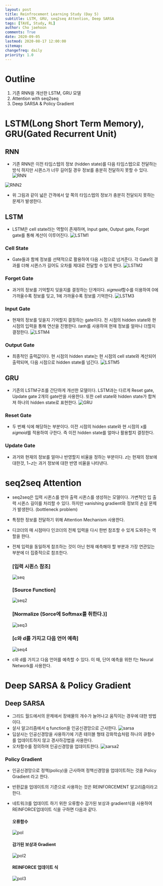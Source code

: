 ```yaml
---
layout: post
title: Reinfrocement Learning Study (Day 5)
subtitle: LSTM, GRU, seq2seq Attention, Deep SARSA
tags: [TAVE, Study, RL]
author: Cho jaehoon
comments: True
date: 2020-09-05
lastmod: 2020-08-17 12:00:00
sitemap:
changefreq: daily
priority: 1.0
---
```


# Outline

1. 기존 RNN을 개선한 LSTM, GRU 모델
2. Attention with seq2seq
3. Deep SARSA & Policy Gradient

# LSTM(Long Short Term Memory), GRU(Gated Recurrent Unit)

## RNN

- 기존 RNN은 이전 타임스텝의 정보 (hidden state)를 다음 타임스텝으로 전달하는 방식 하지만 시퀸스가 너무 길어질 경우 정보를 충분히 전달하지 못할 수 있다.
  ![RNN](/assets/img/RL_Study5/RNN.png)

![RNN2](/assets/img/RL_Study5/RNN2.png)

- 위 그림과 같이 넓은 간격에서 앞 쪽의 타임스텝의 정보가 충분히 전달되지 못하는 문제가 발생한다.

## LSTM

- LSTM은 cell state라는 역할이 존재하며, Input gate, Output gate, Forget gate를 통해 계산이 이루어진다.
  ![LSTM1](/assets/img/RL_Study5/LSTM1.png)

### Cell State

- Gate들과 함께 정보를 선택적으로 활용하여 다음 시점으로 넘겨준다. 각 Gate의 결과를 더해 시퀸스가 길어도 오차를 제대로 전달할 수 있게 한다.
  ![LSTM2](/assets/img/RL_Study5/LSTM2.png)

### Forget Gate

- 과거의 정보를 기억할지 잊을지를 결정하는 단계이다. 𝑠𝑖𝑔𝑚𝑜𝑖𝑑함수를 이용하여 0에 가까울수록 정보를 잊고, 1에 가까울수록 정보를 기억한다.
  ![LSTM3](/assets/img/RL_Study5/LSTM3.png)

### Input Gate

- 현재의 정보를 잊을지 기억할지 결정하는 gate이다. 전 시점의 hidden state와 현 시점의 입력을 통해 연산을 진행한다. 𝑡𝑎𝑛ℎ를 사용하여 현재 정보를 얼마나 더할지 결정한다.
  ![LSTM4](/assets/img/RL_Study5/LSTM4.png)

### Output Gate

- 최종적인 출력값이다. 현 시점의 hidden state는 현 시점의 cell state와 계산되어 출력되며, 다음 시점으로 hidden state를 넘긴다.
  ![LSTM5](/assets/img/RL_Study5/LSTM5.png)

## GRU

- 기존의 LSTM구조를 간단하게 개선한 모델이다. LSTM과는 다르게 Reset gate, Update gate 2개의 gate만을 사용한다. 또한 cell state와 hidden state가 합쳐져 하나의 hidden state로 표현한다.
  ![GRU](/assets/img/RL_Study5/GRU.png)

### Reset Gate

- 두 번째 식에 해당하는 부분이다. 이전 시점의 hidden state와 현 시점의 x를 𝑠𝑖𝑔𝑚𝑜𝑖𝑑를 적용하여 구한다. 즉 이전 hidden state를 얼마나 활용할지 결정한다.

### Update Gate

- 과거와 현재의 정보를 얼마나 반영할지 비율을 정하는 부분이다. 𝑧는 현재의 정보에 대한것, 1−𝑧는 과거 정보에 대한 반영 비율을 나타낸다.

# seq2seq Attention

- seq2seq은 입력 시퀸스를 받아 출력 시퀸스를 생성하는 모델이다. 가변적인 입 출력 시퀸스 길이를 처리할 수 있다. 하지만 vanishing gradient와 정보의 손실 문제가 발생한다. (bottleneck problem)
- 특정한 정보를 전달하기 위해 Attention Mechanism 사용한다.
- 디코더의 매 시점마다 인코더의 전체 입력을 다시 한번 참조할 수 있게 도와주는 역할을 한다.
- 전체 입력을 동일하게 참조하는 것이 아닌 현재 예측해야 할 부분과 가장 연관있는 부분에 더 집중적으로 참조한다.

  ### <b>\[입력 시퀸스 참조]</b>

  ![seq](/assets/img/RL_Study5/seq.png)

  ### <b>\[Source Function]</b>

  ![seq2](/assets/img/RL_Study5/seq2.png)

  ### <b>\[Normalize (Sorce에 Softmax를 취한다.)]</b>

  ![seq3](/assets/img/RL_Study5/seq3.png)

  ### <b>\[c와 d를 가지고 다음 언어 예측]</b>

  ![seq4](/assets/img/RL_Study5/seq4.png)

- c와 d를 가지고 다음 언어를 예측할 수 있다. 이 때, 단어 예측을 위한 f는 Neural Network를 사용한다.

# Deep SARSA & Policy Gradient

## Deep SARSA

- 그리드 월드에서의 문제에서 장애물의 개수가 늘어나고 움직이는 경우에 대한 방법이다.
- 살사 알고리즘에서 q function을 인공신경망으로 근사한다.
  ![sarsa](/assets/img/RL_Study5/sarsa.png)
- 딥살사는 인공신경망을 사용하기에 기존 테이블 형태 강화학습처럼 하나의 큐함수를 업데이트하지 않고 경사하강법을 사용한다.
- 오차함수를 정의하여 인공신경망을 업데이트한다.
  ![sarsa2](/assets/img/RL_Study5/sarsa2.png)

### Policy Gradient

- 인공신경망으로 정책(policy)을 근사하여 정책신경망을 업데이트하는 것을 Policy Gradient 라고 한다.
- 반환값을 업데이트의 기준으로 사용하는 것은 REINFORCEMENT 알고리즘이라고 한다.
- 네트워크를 업데이트 하기 위한 오류함수 감가된 보상과 gradient식을 사용하여 REINFORCE업데이트 식을 구하면 다음과 같다.

  #### 오류함수

  ![pol](/assets/img/RL_Study5/pol.png)

  #### 감가된 보상과 Gradient

  ![pol2](/assets/img/RL_Study5/pol2.png)

  #### REINFORCE 업데이트 식

  ![pol3](/assets/img/RL_Study5/pol3.png)

